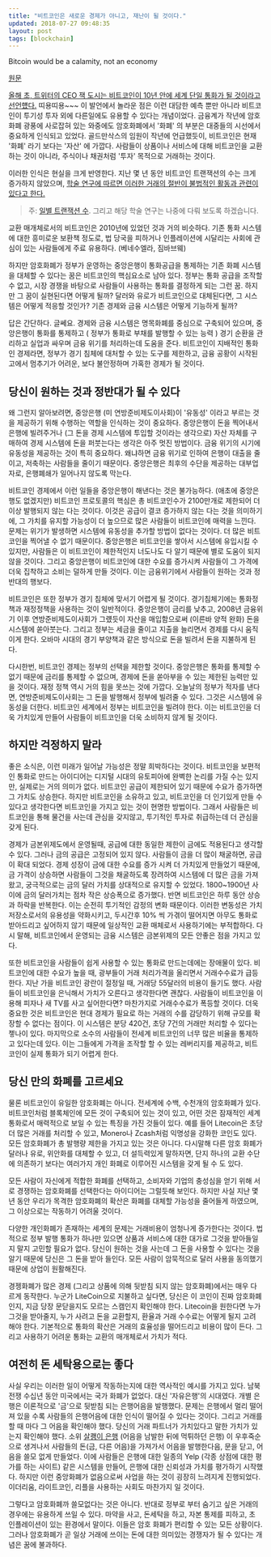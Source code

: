 ```yaml
---
title: "비트코인은 새로운 경제가 아니고, 재난이 될 것이다."
updated: 2018-07-27 09:48:35
layout: post
tags: [blockchain]
---
```


Bitcoin would be a calamity, not an economy

[원문](https://www.technologyreview.com/s/610783/bitcoin-would-be-a-calamity-not-an-economy/)

[올해 초, 트위터의 CEO 잭 도시는 비트코인이 10년 안에 세계 단일 통화가 될 것이라고 선언헀다.](https://www.cnbc.com/2018/03/21/jack-dorsey-expects-bitcoin-to-become-the-worlds-single-currency-in-about-10-years.html) 띠용띠용~~~  이 발언에서 놀라운 점은 이런 대담한 예측 뿐만 아니라 비트코인이 투기성 투자 외에 다른일에도 유용할 수 있다는 개념이었다. 금융계가 작년에 암호화폐 광풍에 사로잡혀 있는 와중에도 암호화폐에서 '화폐' 의 부분은 대중들의 시선에서 중요하게 인식되고 있었다. 골드만삭스의 임원이 작년에 언급했듯이, 비트코인은 현재 '화폐' 라기 보다는 '자산' 에 가깝다. 사람들이 상품이나 서비스에 대해 비트코인을 교환하는 것이 아니라, 주식이나 채권처럼 '투자' 목적으로 거래하는 것이다.

이러한 인식은 현실을 크게 반영한다. 지난 몇 년 동안 비트코인 트랜잭션의 수는 크게 증가하지 않았으며, [학술 연구에 따르면 이러한 거래의 절반이 불법적인 활동과 관련이 있다고 한다.](https://papers.ssrn.com/sol3/papers.cfm?abstract_id=3102645) 

> 주: [일별 트랜잭션 수](https://www.blockchain.com/charts/n-transactions?timespan=all&scale=1). 그리고 해당 학술 연구는 나중에 다뤄 보도록 하겠습니다.

교환 매개체로서의 비트코인은 2010년에 있었던 것과 거의 비슷하다. 기존 통화 시스템에 대한 흥미로운 보환책 정도로, 법 당국을 피하거나 인플레이션에 시달리는 사회에 관심이 있는 사람들에게 주료 유용하다. (베네수엘라, 짐바브웨)

하지만 암호화폐가 정부가 운영하는 중앙은행이 통화공급을 통제하는 기존 화폐 시스템을 대체할 수 있다는 꿈은 비트코인의 핵심요소로 남아 있다. 정부는 통화 공급을 조작할 수 없고, 시장 경쟁을 바탕으로 사람들이 사용하는 통화를 결정하게 되는 그런 꿈. 하지만 그 꿈이 실현된다면 어떻게 될까? 달러와 유로가 비트코인으로 대체된다면, 그 시스템은 어떻게 적응할 것인가? 기존 경제와 금융 시스템은 어떻게 기능하게 될까?

답은 간단하다. 글쎄요. 경제와 금융 시스템은 명목화폐를 중심으로 구축되어 있으며, 중앙은행이 통화를 통제하고 ( 정부가 통화로 부채를 발행할 수 있는 능력 ) 경기 순환을 관리하고 실업과 싸우며 금융 위기를 처리하는데 도움을 준다. 비트코인이 지배적인 통화인 경제라면, 정부가 경기 침체에 대처할 수 있는 도구를 제한하고, 금융 공황이 시작된 고에서 멈추기가 어려운, 보다 불안정하며 가혹한 경제가 될 것이다.

## 당신이 원하는 것과 정반대가 될 수 있다

왜 그런지 알아보려면, 중앙은행 (미 연방준비제도이사회)이 '유동성' 이라고 부르는 것을 제공하기 위해 수행하는 역할을 인식하는 것이 중요하다. 중앙은행이 돈을 찍어내서 은행에 빌려주거나 (그 돈을 경제 시스템에 투입할 것이라는 생각으로) 자산 자체를 구매하여 경제 시스템에 돈을 퍼붓는다는 생각은 아주 멋진 방법이다. 금융 위기의 시기에 유동성을 제공하는 것이 특히 중요하다. 왜냐하면 금융 위기로 인하여 은행이 대출을 줄이고, 저축하는 사람들을 줄이기 때문이다. 중앙은행은 최후의 수단을 제공하는 대부업자로, 은행폐쇄가 일어나지 않도록 막는다.

비트코인 경제에서 이런 일들을 중앙은행이 해낸다는 것은 불가능하다. (애초에 중앙은행도 없겠지만) 비트코인 프로토콜의 핵심은 총 비트코인수가 2100만개로 제한되어 더이상 발행되지 않는 다는 것이다. 이것은 공급이 결코 증가하지 않는 다는 것을 의미하기에, 그 가치를 유지할 가능성이 더 높으므로 많은 사람들이 비트코인에 매력을 느낀다. 문제는 위기가 발생하면 시스템에 유동성을 추가할 방법이 없다는 것이다. 더 많은 비트코인을 찍어낼 수 없기 때문이다. 중앙은행은 비트코인을 쌓아서 시스템에 유입시킬 수 있지만, 사람들은 이 비트코인이 제한적인지 너도나도 다 알기 때문에 별로 도움이 되지 않을 것이다. 그리고 중앙은행이 비트코인에 대한 수요를 증가시켜 사람들이 그 가격에 더욱 집착하고 소비는 덜하게 만들 것이다. 이는 금융위기에서 사람들이 원하는 것과 정반대의 행보다.

비트코인은 또한 정부가 경기 침체에 맞서기 어렵게 될 것이다. 경기침체기에는 통화정책과 재정정책을 사용하는 것이 일반적이다. 중앙은행이 금리를 낮추고, 2008년 금융위기 이후 연방준비제도이사회가 그럤듯이 자산을 매입함으로써 (이른바 양적 완화) 돈을 시스템에 쏟아붓는다. 그리고 정부는 세금을 줄이고 지출을 늘리면서 경제를 다시 움직이게 한다. 오바마 시대의 경기 부양책과 같은 방식으로 돈을 빌려서 돈을 지불하게 된다. 

다시한번, 비트코인 경제는 정부의 선택을 제한할 것이다. 중앙은행은 통화를 통제할 수 없기 때문에 금리를 통제할 수 없으며, 경제에 돈을 쏟아부을 수 있는 제한된 능력만 있을 것이다. 재정 정책 역시 거의 힘을 못쓰는 것에 가깝다. 오늘날의 정부가 적자를 낸다면, 연방준비제도이사회는 그 돈을 발행해서 정부에 빌려줄 수 있다. 그것은 시스템에 유동성을 더한다. 비트코인 세계에서 정부는 비트코인을 빌려야 한다. 이는 비트코인을 더욱 가치있게 만들어 사람들이 비트코인을 더욱 소비하지 않게 될 것이다.

## 하지만 걱정하지 말라

좋은 소식은, 이런 미래가 일어날 가능성은 정말 희박하다는 것이다. 비트코인을 보편적인 통화로 만드는 아이디어는 디지털 시대의 유토피아에 완벽한 논리를 가질 수는 있지만, 실제로는 거의 의미가 없다. 비트코인 공급이 제한되어 있기 때문에 수요가 증가하면 그 가치도 상승한다. 하지만 비트코인을 소유하고 있고, 비트코인을 더 인기있게 만들 수 있다고 생각한다면 비트코인을 가지고 있는 것이 현명한 방법이다. 그래서 사람들은 비트코인을 통해 물건을 사는데 관심을 갖지않고, 투기적인 투자로 취급하는데 더 관심을 갖게 된다.

경제가 금본위제도에서 운영될때, 공급에 대한 동일한 제한이 금에도 적용된다고 생각할 수 있다. 그러나 금의 공급은 고정되어 있지 않다. 사람들이 금을 더 많이 채굴하면, 공급이 확대 되었다. 경제 성장이 금에 대한 수요를 증가 시켜 더 가치있게 만들었기 때문에, 금 가격이 상승하면 사람들이 그것을 채굴하도록 장려하여 시스템에 더 많은 금을 가져왔고, 궁극적으로는 금의 달러 가치를 상대적으로 유지할 수 있었다. 1800~1900년 사이에 금의 달러가치는 점차 작은 상승폭으로 증가했다. 반면 비트코인은 하루 동안 상승과 하락을 반복한다. 이는 순전히 투기적인 감정의 변화 때문이다. 이러한 변동성은 가치 저장소로서의 유용성을 약화시키고, 두시간후 10% 씩 가겪이 떨어지면 아무도 통화로 받아드리고 싶어하지 않기 때문에 일상적인 교환 매체로서 사용하기에는 부적합하다. 다시 말해, 비트코인에서 운영되는 금융 시스템은 금본위제의 모든 안좋은 점을 가지고 있다.

또한 비트코인을 사람들이 쉽게 사용할 수 있는 통화로 만드는데에는 장애물이 있다. 비트코인에 대한 수요가 높을 때, 광부들이 거래 처리가격을 올리면서 거래수수료가 급등한다. 지난 가을 비트코인 광란이 절정일 때, 거래당 55달러의 비용이 들기도 했다. 사람들이 비트코인을 은닉해서 가치가 오른다고 생각한다면 괜찮다. 사람들이 비트코인을 이용해 피자나 새 TV를 사고 싶어한다면? 마찬가지로 거래수수료가 폭등할 것이다. 더욱 중요한 것은 비트코인은 현대 경제가 필요로 하는 거래의 수를 감당하기 위해 규모를 확장할 수 없다는 점이다. 이 시스템은 분당 420건, 초당 7건의 거래만 처리할 수 있다는 젷나이 있다. 마지막으로 소수의 사람들이 전세계 비트코인의 너무 많은 비율을 통제하고 있다는데 있다. 이는 그들에게 가격을 조작할 할 수 있는 레버리지를 제공하고, 비트코인이 실제 통화가 되기 어렵게 한다.

## 당신 만의 화폐를 고르세요

물론 비트코인이 유일한 암호화폐는 아니다. 전세계에 수백, 수천개의 암호화폐가 있다. 비트코인처럼 블록체인에 모든 것이 구축되어 있는 것이 있고, 어떤 것은 잠재적인 세계 통화로서 매력적으로 보일 수 있는 특징을 가진 것들이 있다. 예를 들어 Litecoin은 초당 더 많은 거래를 처리할 수 있고, Monero나 Zcash처럼 익명성을 강화한 코인도 있다. 모든 암호화폐가 총 발행량 제한을 가지고 있는 것은 아니다. 다시말해 다른 암호 화폐가 달러나 유로, 위안화를 대체할 수 있고, 더 설득력있게 말하자면, 단지 하나의 교환 수단에 의존하기 보다는 여러가지 개인 화폐로 이루어진 시스템을 갖게 될 수 도 있다.

모든 사람이 자신에게 적합한 화폐를 선택하고, 소비자와 기업의 충성심을 얻기 위해 서로 경쟁하는 암호화폐를 선택한다는 아이디어는 그럴듯해 보인다. 하지만 사실 지난 몇 년 동안 우리가 목격한 암호화폐의 확산은 화폐를 대체할 가능성을 줄어들게 하였으며, 그 이상으로는 작동하기 어려울 것이다.

다양한 개인화폐가 존재하는 세계의 문제는 거래비용이 엄청나게 증가한다는 것이다. 법적으로 정부 발행 통화가 하나만 있으면 상품과 서비스에 대한 대가로 그것을 받아들일지 말지 고민할 필요가 없다. 당신이 원하는 것을 사는데 그 돈을 사용할 수 있다는 것을 알기 때문에 당신은 그 돈을 받아 들인다. 모든 사람이 암묵적으로 달러 사용을 동의했기 때문에 상업이 원활해진다.

경젱화폐가 많은 경제 (그리고 상품에 의해 뒷받침 되지 않는 암호화폐)에서는 매우 다르게 동작한다. 누군가 LiteCoin으로 지불하고 싶다면, 당신은 이 코인이 진짜 암호화폐인지, 지금 당장 문닫을지도 모르는 스캠인지 확인해야 한다. Litecoin을 원한다면 누가 그것을 받아줄지, 누가 사려고 돈을 교환할지, 환율과 거래 수수료는 어떻게 될지 고려 해야 한다. 기본적으로 통화의 확산은 거래의 효율성을 떨어드리고 비용이 많이 든다. 그리고 사용하기 어려운 통화는 교환의 매개체로서 가치가 적다.

## 여전히 돈 세탁용으로는 좋다

사실 우리는 이러한 일이 어떻게 작동하는지에 대한 역사적인 예시를 가지고 있다. 남북전쟁 수십년 동안 미국에서는 국가 화폐가 없었다. 대신 '자유은행'의 시대였다. 개별 은행은 이론적으로 '금'으로 뒷받침 되는 은행어음을 발행했다. 문제는 은행에서 멀리 떨어져 있을 수록 사람들의 은행어음에 대한 인식이 떨어질 수 있다는 것이다. 그리고 거래를 할 때 마다 그 어음을 확인해야 했다. 당신의 거래 파트너가 가치있다고 말한 가치가 있는지 확인해야 했다. 소위 [살쾡이 은행](https://en.wikipedia.org/wiki/Wildcat_banking) (어음을 남발한 뒤에 먹튀하던 은행) 이 우후죽순으로 생겨나서 사람들의 돈(금, 다른 어음)을 가져가서 어음을 발행한다음, 문을 닫고, 어음을 쓸모 없게 만들었다. 이에 사람들은 은행에 대한 일종의 Yelp (각종 상점에 대한 평가를 하는 사이트) 같은 시스템을 만들어, 은행에 대한 신뢰성과 가치를 평가하기 시작했다. 하지만 이런 중앙화폐가 없음으로써 사업을 하는 것이 굉장히 느려지게 진행되었다. 이더리움, 라이트코인, 리플을 사용하는 사회도 마찬가지 일 것이다.

그렇다고 암호화폐까 쓸모없다는 것은 아니다. 반대로 정부로 부터 숨기고 싶은 거래의 경우에는 유용하게 쓰일 수 있다. 마약을 사고, 돈세탁을 하고, 자본 통제를 피하고, 초 인플레이션이 있는 환경에서 말이다. 이들은 암호 화폐가 편리할 수 있는 모든 상황이다. 그러나 암호화폐가 곧 일상 거래에 쓰이는 돈에 대한 의미있는 경쟁자가 될 수 있다는 개념은 꿈에 불과하다.

